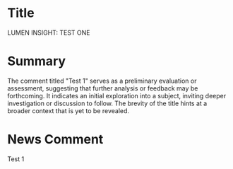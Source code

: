 # Title
LUMEN INSIGHT: TEST ONE

# Summary
The comment titled "Test 1" serves as a preliminary evaluation or assessment, suggesting that further analysis or feedback may be forthcoming. It indicates an initial exploration into a subject, inviting deeper investigation or discussion to follow. The brevity of the title hints at a broader context that is yet to be revealed.

# News Comment
Test 1
